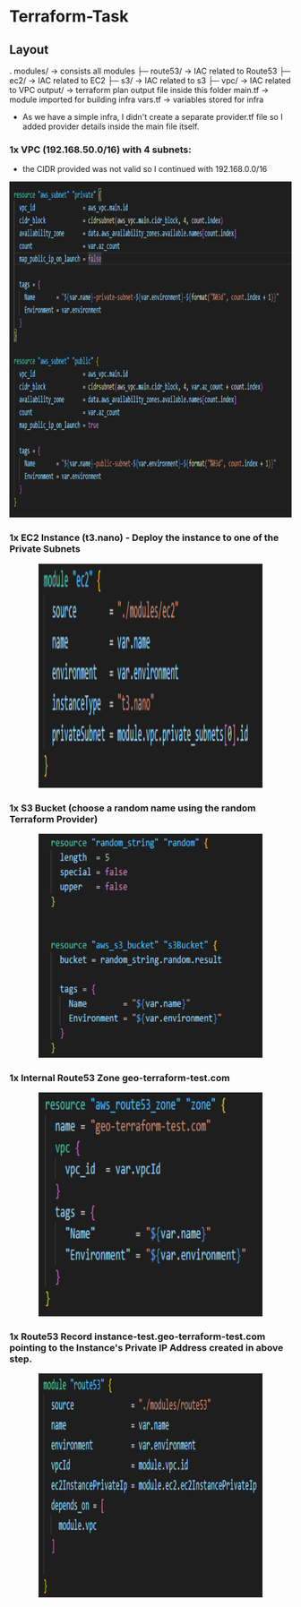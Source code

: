 # Terraform-Task

## Layout
.
modules/    -> consists all modules
├─ route53/ -> IAC related to Route53
├─ ec2/     -> IAC related to EC2
├─ s3/      -> IAC related to s3
├─ vpc/     -> IAC related to VPC
output/     -> terraform plan output file inside this folder
main.tf     -> module imported for building infra 
vars.tf     -> variables stored for infra

- As we have a simple infra, I didn't create a separate provider.tf file so I added provider details inside the main file itself.


### 1x VPC (192.168.50.0/16) with 4 subnets:

- the CIDR provided was not valid so I continued with 192.168.0.0/16

<div align="center">
<a>
    <img src="images/subnets.png" alt="subnet" width="800" height="600">
  </a>
</div>

### 1x EC2 Instance (t3.nano) - Deploy the instance to one of the Private Subnets

<div align="center">
<a>
    <img src="images/ec2.png" alt="ec2" width="400" height="400">
  </a>
</div>


###  1x S3 Bucket (choose a random name using the random Terraform Provider)

<div align="center">
<a>
    <img src="images/s3bucket.png" alt="ec2" width="400" height="400">
  </a>
</div>

### 1x Internal Route53 Zone geo-terraform-test.com

<div align="center">
<a>
    <img src="images/route53.png" alt="ec2" width="400" height="400">
  </a>
</div>

### 1x Route53 Record instance-test.geo-terraform-test.com pointing to the Instance's Private IP Address created in above step.

<div align="center">
<a>
    <img src="images/route53record.png" alt="ec2" width="400" height="400">
  </a>
</div>